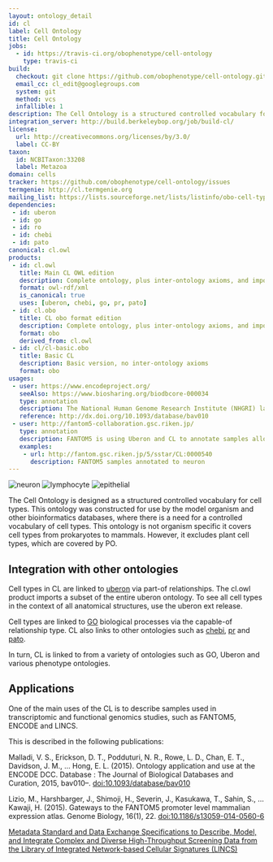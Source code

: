 ```yaml
---
layout: ontology_detail
id: cl
label: Cell Ontology
title: Cell Ontology
jobs:
  - id: https://travis-ci.org/obophenotype/cell-ontology
    type: travis-ci
build:
  checkout: git clone https://github.com/obophenotype/cell-ontology.git
  email_cc: cl_edit@googlegroups.com
  system: git
  method: vcs
  infallible: 1
description: The Cell Ontology is a structured controlled vocabulary for cell types in animals.
integration_server: http://build.berkeleybop.org/job/build-cl/
license:
  url: http://creativecommons.org/licenses/by/3.0/
  label: CC-BY
taxon:
  id: NCBITaxon:33208
  label: Metazoa
domain: cells
tracker: https://github.com/obophenotype/cell-ontology/issues
termgenie: http://cl.termgenie.org
mailing_list: https://lists.sourceforge.net/lists/listinfo/obo-cell-type
dependencies:
 - id: uberon
 - id: go
 - id: ro
 - id: chebi
 - id: pato
canonical: cl.owl
products:
 - id: cl.owl
   title: Main CL OWL edition
   description: Complete ontology, plus inter-ontology axioms, and imports modules
   format: owl-rdf/xml
   is_canonical: true
   uses: [uberon, chebi, go, pr, pato]
 - id: cl.obo
   title: CL obo format edition
   description: Complete ontology, plus inter-ontology axioms, and imports modules merged in
   format: obo
   derived_from: cl.owl
 - id: cl/cl-basic.obo
   title: Basic CL
   description: Basic version, no inter-ontology axioms
   format: obo
usages:
 - user: https://www.encodeproject.org/
   seeAlso: https://www.biosharing.org/biodbcore-000034
   type: annotation
   description: The National Human Genome Research Institute (NHGRI) launched a public research consortium named ENCODE, the Encyclopedia Of DNA Elements, in September 2003, to carry out a project to identify all functional elements in the human genome sequence. The ENCODE DCC users Uberon to annotate samples
   reference: http://dx.doi.org/10.1093/database/bav010
 - user: http://fantom5-collaboration.gsc.riken.jp/
   type: annotation
   description: FANTOM5 is using Uberon and CL to annotate samples allowing for transcriptome analyses with cell-type and tissue-level specificity.
   examples:
    - url: http://fantom.gsc.riken.jp/5/sstar/CL:0000540
      description: FANTOM5 samples annotated to neuron
---
```


![neuron](https://upload.wikimedia.org/wikipedia/commons/thumb/b/be/Derived_Neuron_schema_with_no_labels.svg/320px-Derived_Neuron_schema_with_no_labels.svg.png)
![lymphocyte](https://upload.wikimedia.org/wikipedia/commons/thumb/6/63/Blausen_0625_Lymphocyte_T_cell.png/128px-Blausen_0625_Lymphocyte_T_cell.png)
![epithelial](https://upload.wikimedia.org/wikipedia/commons/5/5d/Epithelial_shedding.png)

The Cell Ontology is designed as a structured controlled vocabulary for cell types. This ontology was constructed for use by the model organism and other bioinformatics databases, where there is a need for a controlled vocabulary of cell types. This ontology is not organism specific it covers cell types from prokaryotes to mammals. However, it excludes plant cell types, which are covered by PO.

## Integration with other ontologies

Cell types in CL are linked to [uberon](uberon.html) via part-of
relationships. The cl.owl product imports a subset of the entire
uberon ontology. To see all cell types in the context of all
anatomical structures, use the uberon ext release.

Cell types are linked to [GO](go.html) biological processes via the
capable-of relationship type. CL also links to other ontologies such
as [chebi](chebi.html), [pr](pr.html) and [pato](pato.html).

In turn, CL is linked to from a variety of ontologies such as GO,
Uberon and various phenotype ontologies.

## Applications

One of the main uses of the CL is to describe samples used in
transcriptomic and functional genomics studies, such as FANTOM5,
ENCODE and LINCS.

This is described in the following publications:

Malladi, V. S., Erickson, D. T., Podduturi, N. R., Rowe, L. D., Chan,
E. T., Davidson, J. M., … Hong, E. L. (2015). Ontology application and
use at the ENCODE DCC. Database : The Journal of Biological Databases
and Curation, 2015, bav010–. [doi:10.1093/database/bav010](http://dx.doi.org/doi:10.1093/database/bav010)

Lizio, M., Harshbarger, J., Shimoji, H., Severin, J., Kasukawa, T.,
Sahin, S., … Kawaji, H. (2015). Gateways to the FANTOM5 promoter level
mammalian expression atlas. Genome Biology, 16(1),
22. [doi:10.1186/s13059-014-0560-6](http://dx.doi.org/doi:10.1186/s13059-014-0560-6)

[Metadata Standard and Data Exchange Specifications
to Describe, Model, and Integrate Complex and Diverse High-Throughput
Screening Data from the Library of Integrated Network-based Cellular
Signatures
(LINCS)](http://jbx.sagepub.com/content/early/2014/02/11/1087057114522514.full)


